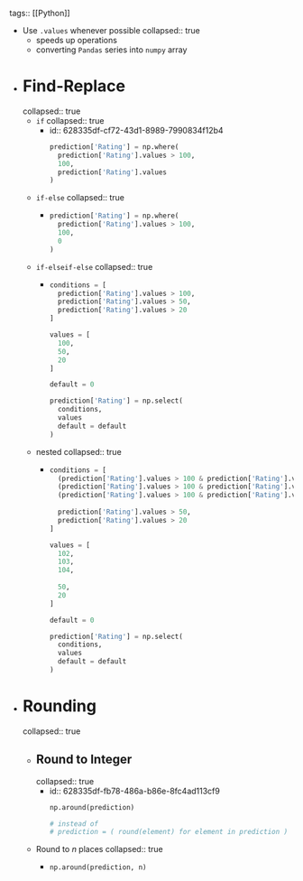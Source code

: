tags:: [[Python]]

- Use `.values` whenever possible
  collapsed:: true
	- speeds up operations
	- converting `Pandas` series into `numpy` array
- # Find-Replace
  collapsed:: true
	- `if`
	  collapsed:: true
		- id:: 628335df-cf72-43d1-8989-7990834f12b4
		  ```python
		  prediction['Rating'] = np.where(
		    prediction['Rating'].values > 100,
		    100,
		    prediction['Rating'].values
		  )
		  ```
	- `if-else`
	  collapsed:: true
		- ```python
		  prediction['Rating'] = np.where(
		    prediction['Rating'].values > 100,
		    100,
		    0
		  )
		  ```
	- `if-elseif-else`
	  collapsed:: true
		- ```python
		  conditions = [
		    prediction['Rating'].values > 100,
		    prediction['Rating'].values > 50,
		    prediction['Rating'].values > 20
		  ]
		  
		  values = [
		    100,
		    50,
		    20  
		  ]
		  
		  default = 0
		  
		  prediction['Rating'] = np.select(
		    conditions,
		    values
		    default = default
		  )
		  ```
	- nested
	  collapsed:: true
		- ```python
		  conditions = [
		    (prediction['Rating'].values > 100 & prediction['Rating'].values % 2 == 0),
		    (prediction['Rating'].values > 100 & prediction['Rating'].values % 3 == 0),
		    (prediction['Rating'].values > 100 & prediction['Rating'].values % 4 == 0),
		    
		    prediction['Rating'].values > 50,
		    prediction['Rating'].values > 20
		  ]
		  
		  values = [
		    102,
		    103,
		    104,
		    
		    50,
		    20  
		  ]
		  
		  default = 0
		  
		  prediction['Rating'] = np.select(
		    conditions,
		    values
		    default = default
		  )
		  ```
- # Rounding
  collapsed:: true
	- ## Round to Integer
	  collapsed:: true
		- id:: 628335df-fb78-486a-b86e-8fc4ad113cf9
		  ```python
		  np.around(prediction)
		  
		  # instead of
		  # prediction = ( round(element) for element in prediction )
		  ```
	- Round to $n$ places
	  collapsed:: true
		- ```python
		  np.around(prediction, n)
		  ```